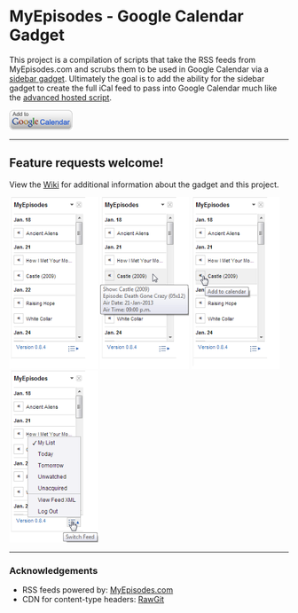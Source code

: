 # MyEpisodes - Google Calendar Gadget
This project is a compilation of scripts that take the RSS feeds from MyEpisodes.com and scrubs them to be used in Google Calendar via a [sidebar gadget](https://developers.google.com/google-apps/calendar/gadgets/sidebar/). Ultimately the goal is to add the ability for the sidebar gadget to create the full iCal feed to pass into Google Calendar much like the [advanced hosted script](https://github.com/neojato/my-episodes-2-ical/wiki/5.-Personal-Server-Script).

<a href="https://www.google.com/calendar/render?gadgeturl=https://cdn.rawgit.com/neojato/my-episodes-2-ical/master/myepisodes2ical.xml"><img src="https://github.com/neojato/my-episodes-2-ical/blob/master/images/addToGC.gif"/></a>

***

## Feature requests welcome!
View the [Wiki](https://github.com/neojato/my-episodes-2-ical/wiki) for additional information about the gadget and this project.

<img width="160px" src="https://github.com/neojato/my-episodes-2-ical/blob/master/images/v0.8.4/screenshot1.1.png"/>
<img width="160px" src="https://github.com/neojato/my-episodes-2-ical/blob/master/images/v0.8.4/screenshot2.1.png"/>
<img width="160px" src="https://github.com/neojato/my-episodes-2-ical/blob/master/images/v0.8.4/screenshot3.1.png"/>
<img width="160px" src="https://github.com/neojato/my-episodes-2-ical/blob/master/images/v0.8.4/screenshot4.1.png"/>

***

### Acknowledgements
* RSS feeds powered by: [MyEpisodes.com](http://www.myepisodes.com/)
* CDN for content-type headers: [RawGit](http://rawgit.com/)
